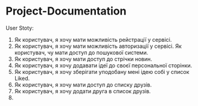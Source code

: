 # Project-Documentation

User Stoty: 
1) Як користувач, я хочу мати можливість рейстрації у сервісі.
2) Як користувач, я хочу мати можливість авторизації у сервісі.
Як користувач,  чу мати доступ до пошукової системи.
2) Як користувач, я хочу мати доступ до стрічки новин.
3) Як користувач, я хочу додавати ідеї до своєї персональної сторінки.
4) Як користувач, я хочу зберігати уподобану мені ідею собі у список Liked.
5) Як користувач, я хочу мати доступ до списку друзів.
6) Як користувач, я хочу додати друга в список друзів.
8) 
